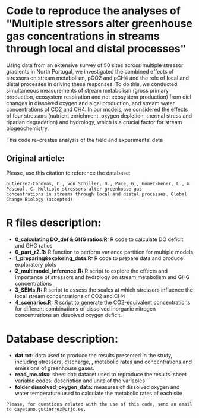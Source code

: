 # Code to reproduce the analyses of "Multiple stressors alter greenhouse gas concentrations in streams through local and distal processes"

Using data from an extensive survey of 50 sites across multiple stressor gradients in North Portugal, we investigated the combined effects of stressors on stream metabolism, pCO2 and pCH4 and the role of local and distal processes in driving these responses. To do this, we conducted simultaneous measurements of stream metabolism (gross primary production, ecosystem respiration and net ecosystem production) from diel changes in dissolved oxygen and algal production, and stream water concentrations of CO2 and CH4. In our models, we considered the effects of four stressors (nutrient enrichment, oxygen depletion, thermal stress and riparian degradation) and hydrology, which is a crucial factor for stream biogeochemistry.   

This code re-creates analysis of the field and experimental data

## Original article:

Please, use this citation to reference the database:
```
Gutiérrez-Cánovas, C., von Schiller, D., Pace, G., Gómez-Gener, L., & Pascoal, C. Multiple stressors alter greenhouse gas
concentrations in streams through local and distal processes. Global Change Biology (accepted)
```

# R files description:

* **0_calculating DO_def & GHG ratios.R:** R code to calculate DO deficit and GHG ratios
* **0_part_r2.R:** R function to perform variance partition for multiple models
* **1_preparing&exploring_data.R:** R code to prepare data and produce exploratory plots
* **2_multimodel_inference.R:** R script to explore the effects and importance of stressors and hydrology on stream metabolism and GHG concentrations
* **3_SEMs.R:** R script to assess the scales at which stressors influence the local stream concentrations of CO2 and CH4
* **4_scenarios.R:** R script to generate the CO2-equivalent concentrations for different combinations of dissolved inorganic nitrogen concentrations an dissolved oxygen deficit.

# Database description:
* **dat.txt:** data used to produce the results presented in the study, including stressors, discharge, , metabolic rates and concentrations and emissions of greenhouse gases.
* **read_me.xlsx:** sheet dat: dataset used to reproduce the results. sheet variable codes: description and units of the variables
* **folder dissolved_oxygen_data:** measures of dissolved oxygen and water temperature used to calculate the metabolic rates of each site


```
Please, for questions related with the use of this code, send an email to cayetano.gutierrez@urjc.es.


